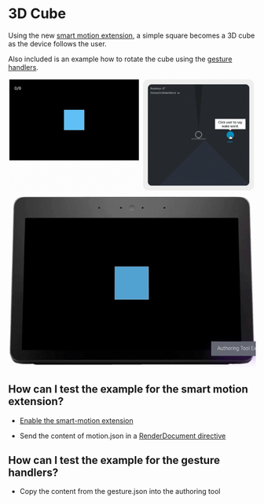 # 3D Cube

Using the new [smart motion extension](https://developer.amazon.com/en-US/docs/alexa/alexa-presentation-language/apl-ext-smart-motion.html), a simple square becomes a 3D cube as the device follows the user.

Also included is an example how to rotate the cube using the [gesture handlers](https://developer.amazon.com/es-ES/docs/alexa/alexa-presentation-language/apl-gestures.html).

![Preview](motion.gif)
![Preview](gesture.gif)

## How can I test the example for the smart motion extension?

* [Enable the smart-motion extension](https://developer.amazon.com/en-US/docs/alexa/alexa-presentation-language/apl-ext-smart-motion.html#enable-the-smart-motion-extension)

* Send the content of motion.json in a [RenderDocument directive](https://developer.amazon.com/en-US/docs/alexa/alexa-presentation-language/apl-interface.html#renderdocument-directive)

## How can I test the example for the gesture handlers?

* Copy the content from the gesture.json into the authoring tool